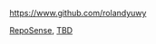 
<!-- Give link to your github home page -->
<span id="github">https://www.github.com/rolandyuwy</span>

<!-- Give your internal and external projects related to the module -->
<span id="projects">[RepoSense](https://github.com/reposense/RepoSense/), [TBD]()</span>